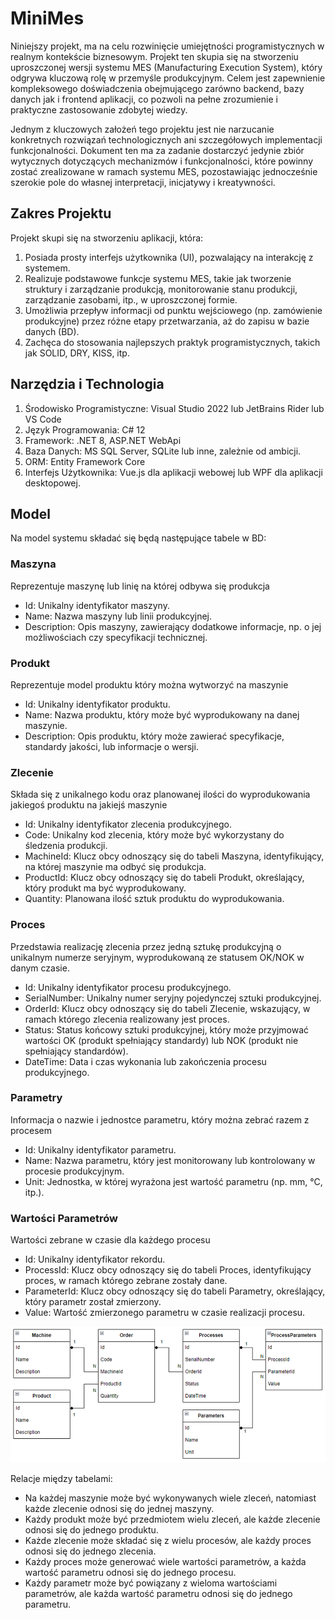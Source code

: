 # MiniMes
Niniejszy projekt, ma na celu rozwinięcie umiejętności programistycznych w realnym kontekście biznesowym. Projekt ten skupia się na stworzeniu uproszczonej wersji systemu MES (Manufacturing Execution System), który odgrywa kluczową rolę w przemyśle produkcyjnym. Celem jest zapewnienie kompleksowego doświadczenia obejmującego zarówno backend, bazy danych jak i frontend aplikacji, co pozwoli na pełne zrozumienie i praktyczne zastosowanie zdobytej wiedzy.

Jednym z kluczowych założeń tego projektu jest nie narzucanie konkretnych rozwiązań technologicznych ani szczegółowych implementacji funkcjonalności. Dokument ten ma za zadanie dostarczyć jedynie zbiór wytycznych dotyczących mechanizmów i funkcjonalności, które powinny zostać zrealizowane w ramach systemu MES, pozostawiając jednocześnie szerokie pole do własnej interpretacji, inicjatywy i kreatywności.

## Zakres Projektu
Projekt skupi się na stworzeniu aplikacji, która:
1.	Posiada prosty interfejs użytkownika (UI), pozwalający na interakcję z systemem.
2.	Realizuje podstawowe funkcje systemu MES, takie jak tworzenie struktury i zarządzanie produkcją, monitorowanie stanu produkcji, zarządzanie zasobami, itp., w uproszczonej formie.
3.	Umożliwia przepływ informacji od punktu wejściowego (np. zamówienie produkcyjne) przez różne etapy przetwarzania, aż do zapisu w bazie danych (BD).
4.	Zachęca do stosowania najlepszych praktyk programistycznych, takich jak SOLID, DRY, KISS, itp.

## Narzędzia i Technologia
1.	Środowisko Programistyczne: Visual Studio 2022 lub JetBrains Rider lub VS Code
2.	Język Programowania: C# 12
3.	Framework: .NET 8, ASP.NET WebApi
4.	Baza Danych: MS SQL Server, SQLite lub inne, zależnie od ambicji.
5.	ORM: Entity Framework Core 
6.	Interfejs Użytkownika: Vue.js dla aplikacji webowej lub WPF dla aplikacji desktopowej.
 
## Model
Na model systemu składać się będą następujące tabele w BD:
### Maszyna 
Reprezentuje maszynę lub linię na której odbywa się produkcja
- Id: Unikalny identyfikator maszyny.
- Name: Nazwa maszyny lub linii produkcyjnej.
- Description: Opis maszyny, zawierający dodatkowe informacje, np. o jej możliwościach czy specyfikacji technicznej.
### Produkt
Reprezentuje model produktu który można wytworzyć na maszynie
- Id: Unikalny identyfikator produktu.
- Name: Nazwa produktu, który może być wyprodukowany na danej maszynie.
- Description: Opis produktu, który może zawierać specyfikacje, standardy jakości, lub informacje o wersji.
### Zlecenie
Składa się z unikalnego kodu oraz planowanej ilości do wyprodukowania jakiegoś produktu na jakiejś maszynie
- Id: Unikalny identyfikator zlecenia produkcyjnego.
- Code: Unikalny kod zlecenia, który może być wykorzystany do śledzenia produkcji.
- MachineId: Klucz obcy odnoszący się do tabeli Maszyna, identyfikujący, na której maszynie ma odbyć się produkcja.
- ProductId: Klucz obcy odnoszący się do tabeli Produkt, określający, który produkt ma być wyprodukowany.
- Quantity: Planowana ilość sztuk produktu do wyprodukowania.
### Proces
Przedstawia realizację zlecenia przez jedną sztukę produkcyjną o unikalnym numerze seryjnym, wyprodukowaną ze statusem OK/NOK w danym czasie. 
- Id: Unikalny identyfikator procesu produkcyjnego.
- SerialNumber: Unikalny numer seryjny pojedynczej sztuki produkcyjnej.
- OrderId: Klucz obcy odnoszący się do tabeli Zlecenie, wskazujący, w ramach którego zlecenia realizowany jest proces.
- Status: Status końcowy sztuki produkcyjnej, który może przyjmować wartości OK (produkt spełniający standardy) lub NOK (produkt nie spełniający standardów).
- DateTime: Data i czas wykonania lub zakończenia procesu produkcyjnego.
### Parametry
Informacja o nazwie i jednostce parametru, który można zebrać razem z procesem
- Id: Unikalny identyfikator parametru.
- Name: Nazwa parametru, który jest monitorowany lub kontrolowany w procesie produkcyjnym.
- Unit: Jednostka, w której wyrażona jest wartość parametru (np. mm, °C, itp.).
### Wartości Parametrów
Wartości zebrane w czasie dla każdego procesu
- Id: Unikalny identyfikator rekordu.
- ProcessId: Klucz obcy odnoszący się do tabeli Proces, identyfikujący proces, w ramach którego zebrane zostały dane.
- ParameterId: Klucz obcy odnoszący się do tabeli Parametry, określający, który parametr został zmierzony.
- Value: Wartość zmierzonego parametru w czasie realizacji procesu.

![](docs/imgs/image.png)
 
Relacje między tabelami:
- Na każdej maszynie może być wykonywanych wiele zleceń, natomiast każde zlecenie odnosi się do jednej maszyny.
- Każdy produkt może być przedmiotem wielu zleceń, ale każde zlecenie odnosi się do jednego produktu.
- Każde zlecenie może składać się z wielu procesów, ale każdy proces odnosi się do jednego zlecenia.
- Każdy proces może generować wiele wartości parametrów, a każda wartość parametru odnosi się do jednego procesu.
- Każdy parametr może być powiązany z wieloma wartościami parametrów, ale każda wartość parametru odnosi się do jednego parametru.
